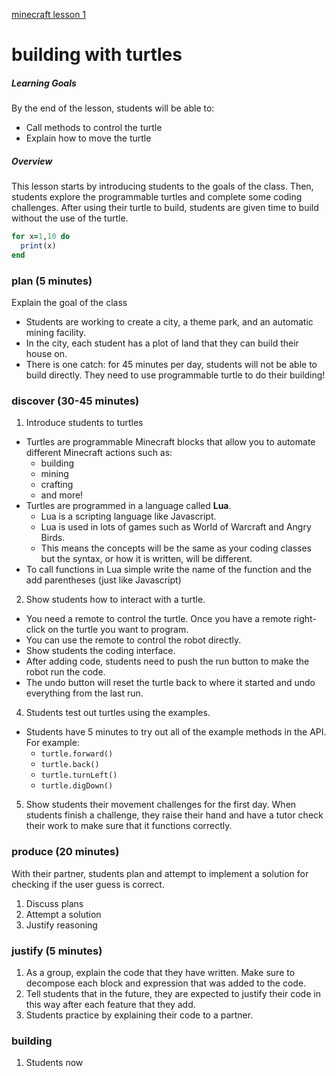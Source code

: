 [minecraft lesson 1](#todo:20)

# building with turtles

##### Learning Goals
By the end of the lesson, students will be able to:
  - Call methods to control the turtle
  - Explain how to move the turtle

##### Overview
This lesson starts by introducing students to the goals of the class. Then, students explore the programmable turtles and complete some coding challenges. After using their turtle to build, students are given time to build without the use of the turtle.

```ruby
for x=1,10 do
  print(x)
end
```

### plan (5 minutes)

Explain the goal of the class
  - Students are working to create a city, a theme park, and an automatic mining facility.
  - In the city, each student has a plot of land that they can build their house on.
  - There is one catch: for 45 minutes per day, students will not be able to build directly. They need to use programmable turtle to do their building!

### discover (30-45 minutes)

1. Introduce students to turtles
  - Turtles are programmable Minecraft blocks that allow you to automate different Minecraft actions such as:
    - building
    - mining
    - crafting
    - and more!
  - Turtles are programmed in a language called **Lua**.
    - Lua is a scripting language like Javascript.
    - Lua is used in lots of games such as World of Warcraft and Angry Birds.
    - This means the concepts will be the same as your coding classes but the syntax, or how it is written, will be different.
  - To call functions in Lua simple write the name of the function and the add parentheses (just like Javascript)
2. Show students how to interact with a turtle.
  - You need a remote to control the turtle. Once you have a remote right-click on the turtle you want to program.
  - You can use the remote to control the robot directly.
  - Show students the coding interface.
  - After adding code, students need to push the run button to make the robot run the code.
  - The undo button will reset the turtle back to where it started and undo everything from the last run.
4. Students test out turtles using the examples.
  - Students have 5 minutes to try out all of the example methods in the API. For example:
    - `turtle.forward()`
    - `turtle.back()`
    - `turtle.turnLeft()`
    - `turtle.digDown()`
5. Show students their movement challenges for the first day. When students finish a challenge, they raise their hand and have a tutor check their work to make sure that it functions correctly.

### produce (20 minutes)
With their partner, students plan and attempt to implement a solution for checking if the user guess is correct.

1. Discuss plans
2. Attempt a solution
3. Justify reasoning

### justify (5 minutes)
1. As a group, explain the code that they have written. Make sure to decompose each block and expression that was added to the code.
2. Tell students that in the future, they are expected to justify their code in this way after each feature that they add.
3. Students practice by explaining their code to a partner.

### building
1. Students now
